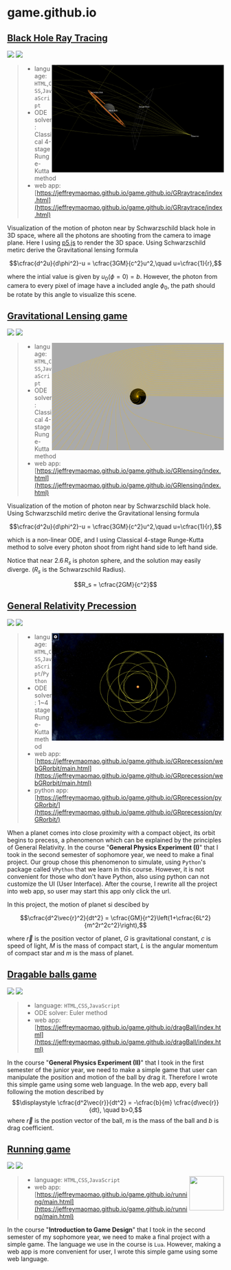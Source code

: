 # game.github.io

## [Black Hole Ray Tracing](https://jeffreymaomao.github.io/game.github.io/GRraytrace/index.html)

[![](https://badgen.net/badge/icon/source?icon=github&label)](https://github.com/Jeffreymaomao/game.github.io/tree/main/GRraytrace)
[![](https://badgen.net/badge/icon/start/red?icon=chrome&label)](https://jeffreymaomao.github.io/game.github.io/GRraytrace/index.html)

<img src="./GRraytrace/screenshot/test.png" width="400px" align="right">

> - language: `HTML`,`CSS`,`JavaScript`
> - ODE solver: Classical 4-stage Runge-Kutta method
> - web app: [https://jeffreymaomao.github.io/game.github.io/GRraytrace/index.html](https://jeffreymaomao.github.io/game.github.io/GRraytrace/index.html)



Visualization of the motion of photon near by Schwarzschild black hole in 3D space, where all the photons are shooting from the camera to image plane. 
Here I using [p5.js](https://p5js.org) to render the 3D space. Using Schwarzschild metirc derive the Gravitational lensing formula

$$\cfrac{d^2u}{d\phi^2}-u = \cfrac{3GM}{c^2}u^2,\quad u=\cfrac{1}{r},$$

where the intial value is given by $u_0\left(\phi=0\right) = b$. However, the photon from camera to every pixel of image have a included angle $\phi_0$, the path should be rotate by this angle to visualize this scene.



## [Gravitational Lensing game](https://jeffreymaomao.github.io/game.github.io/GRlensing/index.html)

[![](https://badgen.net/badge/icon/source?icon=github&label)](https://github.com/Jeffreymaomao/game.github.io/tree/main/GRlensing)
[![](https://badgen.net/badge/icon/start/red?icon=chrome&label)](https://jeffreymaomao.github.io/game.github.io/GRlensing/index.html)

<img src="./GRlensing/screenshot/test.png" width="400px" align="right">

> - language: `HTML`,`CSS`,`JavaScript`
> - ODE solver: Classical 4-stage Runge-Kutta method
> - web app: [https://jeffreymaomao.github.io/game.github.io/GRlensing/index.html](https://jeffreymaomao.github.io/game.github.io/GRlensing/index.html)


Visualization of the motion of photon near by Schwarzschild black hole. Using Schwarzschild metirc derive the Gravitational lensing formula

$$\cfrac{d^2u}{d\phi^2}-u = \cfrac{3GM}{c^2}u^2,\quad u=\cfrac{1}{r},$$

which is a non-linear ODE, and I using Classical 4-stage Runge-Kutta method to solve every photon shoot from right hand side to left hand side. 

Notice that near $2.6\,R_s$ is photon sphere, and the solution may easily diverge. ($R_s$ is the Schwarzschild Radius).

$$R_s = \cfrac{2GM}{c^2}$$




## [General Relativity Precession](https://jeffreymaomao.github.io/game.github.io/GRprecession/webGRorbit/main.html)

[![](https://badgen.net/badge/icon/source?icon=github&label)](https://github.com/Jeffreymaomao/game.github.io/tree/main/GRprecession)
[![](https://badgen.net/badge/icon/start/red?icon=chrome&label)](https://jeffreymaomao.github.io/game.github.io/GRprecession/webGRorbit/main.html)

<img src="./GRprecession/webGRorbit/screenshot/precession.png" width="400px" align="right">

> - language: `HTML`,`CSS`,`JavaScript`/`Python`
> - ODE solver: 1~4 stage Runge-Kutta method
> - web app: [https://jeffreymaomao.github.io/game.github.io/GRprecession/webGRorbit/main.html](https://jeffreymaomao.github.io/game.github.io/GRprecession/webGRorbit/main.html)
> - python app: [https://jeffreymaomao.github.io/game.github.io/GRprecession/pyGRorbit/](https://jeffreymaomao.github.io/game.github.io/GRprecession/pyGRorbit/)

When a planet comes into close proximity with a compact object, its orbit begins to precess, a phenomenon which can be explained by the principles of General Relativity. In the course "**General Physics Experiment (I)**" that I took in the second semester of sophomore year, we need to make a final project. Our group chose this phenomenon to simulate, using `Python`'s package called `VPython` that we learn in this course. However, it is not convenient for those who don't have Python, also using python can not customize the UI (User Interface). After the course, I rewrite all the project into web app, so user may start this app only click the url. 

In this project, the motion of planet si descibed by

$$\cfrac{d^2\vec{r}^2}{dt^2} = \cfrac{GM}{r^2}\left(1+\cfrac{6L^2}{m^2r^2c^2}\right),$$

where $\vec{r}$ is the position vector of planet, $G$ is gravitational constant, $c$ is speed of light, $M$ is the mass of compact start, $L$ is the angular momentum of compact star and $m$ is the mass of planet.



## [Dragable balls game](https://jeffreymaomao.github.io/game.github.io/dragBall/index.html)

[![](https://badgen.net/badge/icon/source?icon=github&label)](https://github.com/Jeffreymaomao/game.github.io/tree/main/dragBall)
[![](https://badgen.net/badge/icon/start/red?icon=chrome&label)](https://jeffreymaomao.github.io/game.github.io/dragBall/index.html)

> - language: `HTML`,`CSS`,`JavaScript`
> - ODE solver: Euler method
> - web app: [https://jeffreymaomao.github.io/game.github.io/dragBall/index.html](https://jeffreymaomao.github.io/game.github.io/dragBall/index.html)

In the course "**General Physics Experiment (II)**" that I took in the first semester of the junior year, we need to make a simple game that user can manipulate the position and motion of the ball by drag it. Therefore I wrote this simple game using some web language. In the web app, every ball following the motion described by
$$\displaystyle \cfrac{d^2\vec{r}}{dt^2} = -\cfrac{b}{m} \cfrac{d\vec{r}}{dt}, \quad b>0,$$
where $\vec{r}$ is the postion vector of the ball, $m$ is the mass of the ball and $b$ is drag coefficient.



## [Running game](https://jeffreymaomao.github.io/game.github.io/running/main.html)

[![](https://badgen.net/badge/icon/source?icon=github&label)](https://github.com/Jeffreymaomao/game.github.io/tree/main/running)
[![](https://badgen.net/badge/icon/start/red?icon=chrome&label)](https://jeffreymaomao.github.io/game.github.io/running/main.html)

<img src="https://upload.wikimedia.org/wikipedia/commons/c/cf/Lua-Logo.svg" width="80px" height="80px" align="right">

> - language: `HTML`,`CSS`,`JavaScript`
> - web app: [https://jeffreymaomao.github.io/game.github.io/running/main.html](https://jeffreymaomao.github.io/game.github.io/running/main.html)

 In the course "**Introduction to Game Design**" that I took in the second semester of my sophomore year, 
we need to make a final project with a simple game. The language we use in the course is `Lua`. 
However, making a web app is more convenient for user, I wrote this simple game using some web language.
